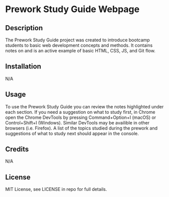 # Prework Study Guide Webpage

## Description

The Prework Study Guide project was created to introduce bootcamp students to basic web development concepts and methods. It contains notes on and is an active example of basic HTML, CSS, JS, and Git flow.

## Installation

N/A

## Usage

To use the Prework Study Guide you can review the notes highlighted under each section. If you need a suggestion on what to study first, in Chrome open the Chrome DevTools by pressing Command+Option+I (macOS) or Control+Shift+I (Windows). Similar DevTools may be availible in other browsers (i.e. Firefox). A list of the topics studied during the prework and suggestions of what to study next should appear in the console.

## Credits

N/A

## License

MIT License, see LICENSE in repo for full details.
